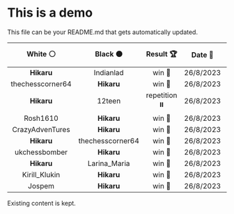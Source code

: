 # This is a demo

This file can be your README.md that gets automatically updated.

<!--START_SECTION:chessStats-->
<!-- Automatically generated with https://github.com/Balastrong/chess-stats-action -->

| White ⚪ | Black ⚫ | Result 🏆 | Date 📅 | Position 🗺️ |
|:---:|:---:|:---:|:---:|:---:|
| **Hikaru** | Indianlad | win 🥇 | 26/8/2023 | <a href="http://www.ee.unb.ca/cgi-bin/tervo/fen.pl?select=1r6/KPn5/3k4/N7/8/8/8/2R5 b - -">Link</a> |
| thechesscorner64 | **Hikaru** | win 🥇 | 26/8/2023 | <a href="http://www.ee.unb.ca/cgi-bin/tervo/fen.pl?select=6k1/p4p2/1p2p2p/2p1P1pn/2P1B3/5P1P/P4K2/8 w - -">Link</a> |
| **Hikaru** | 12teen | repetition ⏸️ | 26/8/2023 | <a href="http://www.ee.unb.ca/cgi-bin/tervo/fen.pl?select=4R3/1k3p1q/p7/8/8/6P1/PP3PP1/6K1 b - -">Link</a> |
| Rosh1610 | **Hikaru** | win 🥇 | 26/8/2023 | <a href="http://www.ee.unb.ca/cgi-bin/tervo/fen.pl?select=8/5k2/p7/Pp6/5p2/2bp1P2/2q2P2/2K5 w - -">Link</a> |
| CrazyAdvenTures | **Hikaru** | win 🥇 | 26/8/2023 | <a href="http://www.ee.unb.ca/cgi-bin/tervo/fen.pl?select=7r/p3p1k1/4Qb1p/1q1n2p1/7P/6B1/Pp3PP1/1R4K1 w - -">Link</a> |
| **Hikaru** | thechesscorner64 | win 🥇 | 26/8/2023 | <a href="http://www.ee.unb.ca/cgi-bin/tervo/fen.pl?select=3r2r1/1k1pbp1p/p1q5/N3PB2/8/4B2Q/1Pp2RPP/7K b - -">Link</a> |
| ukchessbomber | **Hikaru** | win 🥇 | 26/8/2023 | <a href="http://www.ee.unb.ca/cgi-bin/tervo/fen.pl?select=r4k2/ppp1pp2/3p2p1/3PP1N1/2Q1P1n1/2P5/PP3q2/R1B1KR1r w - -">Link</a> |
| **Hikaru** | Larina_Maria | win 🥇 | 26/8/2023 | <a href="http://www.ee.unb.ca/cgi-bin/tervo/fen.pl?select=4k3/8/P5pp/2Pn1p2/3P1B2/5P1P/6P1/6K1 b - -">Link</a> |
| Kirill_Klukin | **Hikaru** | win 🥇 | 26/8/2023 | <a href="http://www.ee.unb.ca/cgi-bin/tervo/fen.pl?select=8/8/6p1/4kp2/7p/4K2P/8/8 w - -">Link</a> |
| Jospem | **Hikaru** | win 🥇 | 26/8/2023 | <a href="http://www.ee.unb.ca/cgi-bin/tervo/fen.pl?select=8/p7/8/7R/5p1p/3k1KqP/2n3P1/8 w - -">Link</a> |

<!--END_SECTION:chessStats-->

Existing content is kept.
